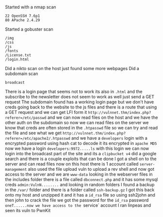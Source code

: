 Started with a nmap scan
```
22 OpenSSH 7.6p1
80 APache 2.4.29
```

Started a gobuster scan
```
/img
/css
/js
/fonts
/License.txt
/login.html
```
Did a nikto scan on the host just found some more webpages
Did a subdomain scan 
```
broadcast
```
There is a login page that seems not to work its also in `.html` and the subscribe to the newsletter does not seem to work as well just send a GET request 
The subdomain found has a working login page but we don't have creds going back to the website to the js files and there is a route that using a GET request and we can get LFI form it
`http://vulnnet.thm/index.php?referer=/etc/passwd` 
and we can now read files on the host and we have the other auth on the subdomain so now we can read files on the server we know that creds are often stored in the `.htpasswd` file so we can try and read the file and see what we get 
`http://vulnnet.thm/index.php?referer=/etc/apache2/.htpasswd` 
and we have a `developers` login with  a encrypted password using hash cat to decode it its encrypted in `apache MD5` now we have a login
`developers:9972.....ls` 
with this login we can now login into the broadcast part of the site and its a `clipbucket v4` did a google search and there is a couple exploits that can be done I got a shell on to the server and can read files now on this host there is 1 account called `server-management` also used the file upload vuln to upload a rev shell and now got access to the server and we are `www-data` looking in the webserver files in the includes folder there is a file called `dbconnect.php` and it has some mysql creds `admin:VulnN........` and looking in random folders I found a backup in the `/var/` folder and there is a folder called `ssh-backup.gz` I got this back onto my host and unzipped it and it has a `id_rsa` file so using ssh2john and then john to crack the file we got the password for the `id_rsa` password `oneT......now we have access to the `service` account
I ran linpeas and seen its vuln to PwnKit 